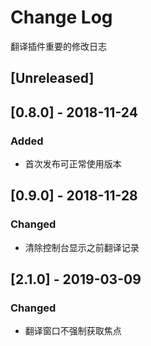 # Change Log
翻译插件重要的修改日志

## [Unreleased]

## [0.8.0] - 2018-11-24
### Added
- 首次发布可正常使用版本

## [0.9.0] - 2018-11-28
### Changed
- 清除控制台显示之前翻译记录

## [2.1.0] - 2019-03-09
### Changed
- 翻译窗口不强制获取焦点